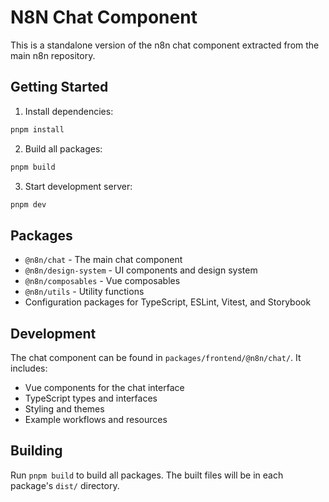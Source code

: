 # N8N Chat Component

This is a standalone version of the n8n chat component extracted from the main n8n repository.

## Getting Started

1. Install dependencies:
```bash
pnpm install
```

2. Build all packages:
```bash
pnpm build
```

3. Start development server:
```bash
pnpm dev
```

## Packages

- `@n8n/chat` - The main chat component
- `@n8n/design-system` - UI components and design system
- `@n8n/composables` - Vue composables
- `@n8n/utils` - Utility functions
- Configuration packages for TypeScript, ESLint, Vitest, and Storybook

## Development

The chat component can be found in `packages/frontend/@n8n/chat/`. It includes:
- Vue components for the chat interface
- TypeScript types and interfaces
- Styling and themes
- Example workflows and resources

## Building

Run `pnpm build` to build all packages. The built files will be in each package's `dist/` directory.
